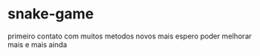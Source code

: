 # snake-game
primeiro contato com muitos metodos novos mais espero poder melhorar mais e mais ainda

